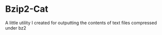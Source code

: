 Bzip2-Cat
=========

A little utility I created for outputting the contents of text files compressed under bz2
